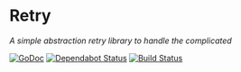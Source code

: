 # Retry
_A simple abstraction retry library to handle the complicated_

[![GoDoc](https://godoc.org/github.com/MovieStoreGuy/retry?status.svg)](https://godoc.org/github.com/MovieStoreGuy/retry)
[![Dependabot Status](https://api.dependabot.com/badges/status?host=github&repo=MovieStoreGuy/retry)](https://dependabot.com)
[![Build Status](https://travis-ci.com/MovieStoreGuy/retry.svg?branch=master)](https://travis-ci.com/MovieStoreGuy/retry)